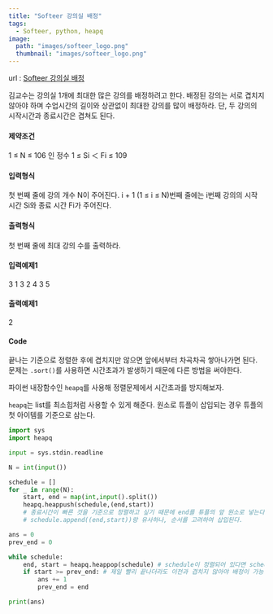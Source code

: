 ```yaml
---
title: "Softeer 강의실 배정"
tags:
  - Softeer, python, heapq
image:
  path: "images/softeer_logo.png"
  thumbnail: "images/softeer_logo.png"
---
```


url : [Softeer 강의실 배정](https://softeer.ai/practice/info.do?idx=1&eid=392&sw_prbl_sbms_sn=224258)


김교수는 강의실 1개에 최대한 많은 강의를 배정하려고 한다. 배정된 강의는 서로 겹치지 않아야 하며 수업시간의 길이와 상관없이 최대한 강의를 많이 배정하라. 단, 두 강의의 시작시간과 종료시간은 겹쳐도 된다. 

#### 제약조건
1 ≤ N ≤ 106 인 정수
1 ≤ Si ＜ Fi ≤ 109

#### 입력형식
첫 번째 줄에 강의 개수 N이 주어진다. i + 1 (1 ≤ i ≤ N)번째 줄에는 i번째 강의의 시작 시간 Si와 종료 시간 Fi가 주어진다.

#### 출력형식
첫 번째 줄에 최대 강의 수를 출력하라.

#### 입력예제1
3
1 3
2 4
3 5

#### 출력예제1
2

#### Code
끝나는 기준으로 정렬한 후에 겹치지만 않으면 앞에서부터 차곡차곡 쌓아나가면 된다. 문제는 `.sort()`를 사용하면 시간초과가 발생하기 때문에 다른 방법을 써야한다.

파이썬 내장함수인 `heapq`를 사용해 정렬문제에서 시간초과를 방지해보자.

`heapq`는 list를 최소힙처럼 사용할 수 있게 해준다. 원소로 튜플이 삽입되는 경우 튜플의 첫 아이템를 기준으로 삼는다. 

```python
import sys
import heapq

input = sys.stdin.readline

N = int(input())

schedule = []
for _ in range(N):
    start, end = map(int,input().split())
    heapq.heappush(schedule,(end,start)) 
    # 종료시간이 빠른 것을 기준으로 정렬하고 싶기 때문에 end를 튜플의 앞 원소로 넣는다
    # schedule.append((end,start))랑 유사하나, 순서를 고려하여 삽입된다.

ans = 0
prev_end = 0

while schedule:
    end, start = heapq.heappop(schedule) # schedule이 정렬되어 있다면 schedule.pop(0)과 유사
    if start >= prev_end: # 제일 빨리 끝나더라도 이전과 겹치지 않아야 배정이 가능
        ans += 1
        prev_end = end

print(ans)
```